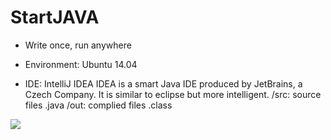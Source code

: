 # StartJAVA

* Write once, run anywhere

* Environment: Ubuntu 14.04

* IDE: IntelliJ IDEA
	IDEA is a smart Java IDE produced by JetBrains, a Czech Company.
	It is similar to eclipse but more intelligent.
	/src: source files .java
	/out: complied files .class

<!--![](http://www.kankanews.com/ICkengine/wp-content/plugins/wp-o-matic/cache/9dd64871e1_140601104983641.jpg)-->
 ![](http://www.kankanews.com/ICkengine/wp-content/plugins/wp-o-matic/cache/ae42393cec_141105213014401.png)
